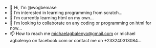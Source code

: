 - 👋 Hi, I’m @wogbemase 
- 👀 I’m interested in learning programming from scratch...
- 🌱 I’m currently learning html on my own...
- 💞️ I’m looking to collaborate on any coding or programming on html for now...
- 📫 How to reach me michaelagbalenyo@gmail.com or michael agbalenyo on facebook.com or contact me on +233240313084...

<!---
wogbemase/wogbemase is a ✨ special ✨ repository because its `README.md` (this file) appears on your GitHub profile.
You can click the Preview link to take a look at your changes.
--->
